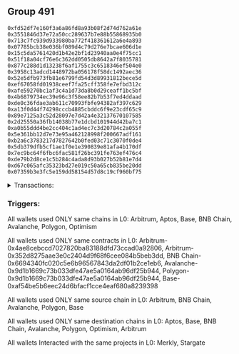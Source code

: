 ## Group 491

```0x043da7f3583fd9769ad7b72efb39eab1db261769
0xfd52df7e160f3a6a86fd8a93b08f2d74d762a61e
0x3551846d37e72a50cc289637b7e88b55868935b0
0x713c7fc939d933980ba772f418361612a6e4a893
0x07785bcb38e036bf089d4c79d276e7bcae606d1e
0x15c5da5761420d1b42e2bf1d23940aa0e4f75cc1
0x51f18a04cf76e6c362dd0505db8642a7f8035781
0x877c288d1d13238f6af1755c3c6518346ef504e0
0x3958c13adcd1448972ba056178f58dc1492aec36
0x52e5dfb973fb81e6799fd54d3d89931812bece5d
0xef67058fd01938ceef7fa25cff358fe7efbd312c
0xafe59270bc1af3c4a1d73da8b0d29ceaff1bc5bf
0x4b6879734ec39e96c3f58ee82b7b53f7ed4ddaad
0xde0c36fdae3ab611c70993fbfe94382af397c629
0xa13f0d44f74298cccb4885cbddc6f9e23cdf65c9
0x89e7125a3c52d28097e7d42a4e32137670107585
0x2d25550a36fb14038b77e1dcbd101944d42ba7c1
0xa0b55ddd4be2cc404c1ad4ec7c3d20784c2a055f
0x5e361bb12d7e73e95a462128998f200667adf161
0xb2a6c3783217d7827642b0fed03c71c3070f0de4
0x5db379dfb5cf1ae1f0e1e390839e81afa4b170df
0x7ec9bc64f6fbc6fac581f26bc391fe763ef476c4
0xde79b2d8ce1c5b284c4ada8d93b027b52b81e7d4
0xd67c065afc35323bd27e019c50a65cb835be20dd
0x07359b3e3fc5e159dd58154d57d8c19cf960bf75
```
<details>
<summary>Transactions:</summary>

Hashes: 

Wallet: 0x043da7f3583fd9769ad7b72efb39eab1db261769

       Hash: 0xa1781fd031e0c792d556b94a0c4ca475432cdccdd0989079ce6bfdcb398d2e3d
         - source chain: Arbitrum
         - destination chain: Aptos
         - project: Merkly
         - contract: 0x4ae8cebccd7027820ba83188dfd73ccad0a92806
       Hash: 0xa05759e925d0ee00c2d2260f28b11051f6c572274ef9d89ae5c224e9941f4423
         - source chain: Arbitrum
         - destination chain: Base
         - project: Stargate
         - contract: 0x352d8275aae3e0c2404d9f68f6cee084b5beb3dd
         - value USD: 15.090559944
       Hash: 0x18a9c4b07361325f175e3bd84a3210197833c821f6b78fe1680457a4154b37f5
         - source chain: Arbitrum
         - destination chain: BNB Chain
         - project: Stargate
         - contract: 0x352d8275aae3e0c2404d9f68f6cee084b5beb3dd
         - value USD: 45.997910832
       Hash: 0x26812c053625b1858c14bfd6a5cd60b020fb7d0b4f2e61a41f98bb15c9803300
         - source chain: BNB Chain
         - destination chain: Avalanche
         - project: Stargate
         - contract: 0x6694340fc020c5e6b96567843da2df01b2ce1eb6
         - value USD: 38.884658311
       Hash: 0x66194e8883102adf1238f1f180551e37ff327bfe59a8c0ee65f3dbbcc3c1f803
         - source chain: Avalanche
         - destination chain: Polygon
         - project: Stargate
         - contract: 0x9d1b1669c73b033dfe47ae5a0164ab96df25b944
         - value USD: 30.400241491
       Hash: 0x18f220ccfde076522edf66766d93fc473f12e6a58a9322ddd9601eded38059a6
         - source chain: Polygon
         - destination chain: Base
         - project: Stargate
         - contract: 0x9d1b1669c73b033dfe47ae5a0164ab96df25b944
         - value USD: 29.357862549
       Hash: 0x3dc8bae5edc880cf3cebf4ed0b2fe124c97640d86d761f3ecb3a3a7565b150fd
         - source chain: Arbitrum
         - destination chain: Optimism
         - project: Stargate
         - contract: 0x352d8275aae3e0c2404d9f68f6cee084b5beb3dd
         - value USD: 8.981194889
       Hash: 0xece85535c5cd5ef78a041f9f354a9c7f98ee99b45638c8dfeb307edf85dd1f76
         - source chain: Base
         - destination chain: Arbitrum
         - project: Stargate
         - contract: 0xaf54be5b6eec24d6bfacf1cce4eaf680a8239398
         - value USD: 19.351310832
       Hash: 0xc1d82851978fcd40461fcb69d039fba4a9b2c0390f674c81c317dc5e0821ee37
         - source chain: Arbitrum
         - destination chain: Optimism
         - project: Stargate
         - contract: 0x352d8275aae3e0c2404d9f68f6cee084b5beb3dd
         - value USD: 19.446322052
Wallet: 0xfd52df7e160f3a6a86fd8a93b08f2d74d762a61e

       Hash:0x3cba695011de5f765184025057250138491dcc2401dd173b02071872a42f8043
         - source chain: Arbitrum
         - destination chain: Aptos
         - project: Merkly
         - contract: 0x4ae8cebccd7027820ba83188dfd73ccad0a92806
       Hash:0x44bda9515e8e4dbe10808a80695cf702004f34da08acb02b3eb4d8a2f9ea1b7e
         - source chain: Arbitrum
         - destination chain: Base
         - project: Stargate
         - contract: 0x352d8275aae3e0c2404d9f68f6cee084b5beb3dd
         - value USD: 14.446252966
       Hash:0x167b4999d1a551deb4e34224b2611670bfcf1bafae08470207e53e3351e99e85
         - source chain: Arbitrum
         - destination chain: BNB Chain
         - project: Stargate
         - contract: 0x352d8275aae3e0c2404d9f68f6cee084b5beb3dd
         - value USD: 43.980658143
       Hash:0xb9e239931b08acaa8e03b762034068d6c8ca2b33b0b2a05e5e5c43d24d68a4ec
         - source chain: BNB Chain
         - destination chain: Avalanche
         - project: Stargate
         - contract: 0x6694340fc020c5e6b96567843da2df01b2ce1eb6
         - value USD: 36.962485468
       Hash:0x80c66535a754881869bf76cbf1c0c59a946e6ae563b835a36615737e57d9682b
         - source chain: Avalanche
         - destination chain: Polygon
         - project: Stargate
         - contract: 0x9d1b1669c73b033dfe47ae5a0164ab96df25b944
         - value USD: 31.480978674
       Hash:0xebcccd288306a02b955162161263350922e773618647d10939d125b854755d01
         - source chain: Polygon
         - destination chain: Base
         - project: Stargate
         - contract: 0x9d1b1669c73b033dfe47ae5a0164ab96df25b944
         - value USD: 30.620085786
       Hash:0x198bb003982a39f6f64868c2ea311657f798bced7653b38e6ab04e9074741b9a
         - source chain: Arbitrum
         - destination chain: Optimism
         - project: Stargate
         - contract: 0x352d8275aae3e0c2404d9f68f6cee084b5beb3dd
         - value USD: 5.726026535
       Hash:0xd7cc79216ce3247f0d2b52d162d90a2982451dd1dc3201adae81f8f47fb9cb4e
         - source chain: Base
         - destination chain: Arbitrum
         - project: Stargate
         - contract: 0xaf54be5b6eec24d6bfacf1cce4eaf680a8239398
         - value USD: 19.108390283
       Hash:0xb84769d235a535f6e4b7e79fc4ed2a5f128c4ecd3a3eac28175c6a55b73c9261
         - source chain: Arbitrum
         - destination chain: Optimism
         - project: Stargate
         - contract: 0x352d8275aae3e0c2404d9f68f6cee084b5beb3dd
         - value USD: 19.118602012
Wallet: 0x3551846d37e72a50cc289637b7e88b55868935b0

       Hash:0xe0defc184e2dfba699df72d878ddff7ce80adc110ed51e841129b7a5bd23a73e
         - source chain: Arbitrum
         - destination chain: Aptos
         - project: Merkly
         - contract: 0x4ae8cebccd7027820ba83188dfd73ccad0a92806
       Hash:0xbb9e419fabbdd0b8eba991a707ac8e88ee7a1bf4717988dd309c6322de5dd8a6
         - source chain: Arbitrum
         - destination chain: Base
         - project: Stargate
         - contract: 0x352d8275aae3e0c2404d9f68f6cee084b5beb3dd
         - value USD: 14.652757657
       Hash:0xbc789e5b4ac021aa255f3fa90c04277a20e5a1b5f5476b879a92e43ec2f3c02b
         - source chain: Arbitrum
         - destination chain: BNB Chain
         - project: Stargate
         - contract: 0x352d8275aae3e0c2404d9f68f6cee084b5beb3dd
         - value USD: 43.444510983
       Hash:0x35b914e84a3bdf9a150844a9002e56756d9384acb32722250dfb93ab1136dbbe
         - source chain: BNB Chain
         - destination chain: Avalanche
         - project: Stargate
         - contract: 0x6694340fc020c5e6b96567843da2df01b2ce1eb6
         - value USD: 36.304859399
       Hash:0x15c6c6cda5ad408e97cc59b998ab8c2e127d3a6cfe11e9954ed47d5b070b7f15
         - source chain: Avalanche
         - destination chain: Polygon
         - project: Stargate
         - contract: 0x9d1b1669c73b033dfe47ae5a0164ab96df25b944
         - value USD: 27.811646838
       Hash:0x4ee82e37f0b6513ebc640dc2306ec815e0c30016384cc0ddff6a6fa42aa4f946
         - source chain: Polygon
         - destination chain: Base
         - project: Stargate
         - contract: 0x9d1b1669c73b033dfe47ae5a0164ab96df25b944
         - value USD: 26.7732502
       Hash:0xe872af67970541acdf97018ff1ccff919057849cf585b5048460565d34154996
         - source chain: Base
         - destination chain: Arbitrum
         - project: Stargate
         - contract: 0xaf54be5b6eec24d6bfacf1cce4eaf680a8239398
         - value USD: 6.578637837
       Hash:0xb8868cf9e8c160b0192524396e27d29e954a40f2fc001b407ea9a1d059af514c
         - source chain: Arbitrum
         - destination chain: Optimism
         - project: Stargate
         - contract: 0x352d8275aae3e0c2404d9f68f6cee084b5beb3dd
         - value USD: 10.740913602
       Hash:0xfeeb8ed28b248f4a55b922dec7f00e1dfe19b22295d065a38e958bc41293f79f
         - source chain: Base
         - destination chain: Arbitrum
         - project: Stargate
         - contract: 0xaf54be5b6eec24d6bfacf1cce4eaf680a8239398
         - value USD: 10.932101427
       Hash:0x219b91eecc1640c88e89f446514edac582c07c71def722fa0902fc37f871793d
         - source chain: Arbitrum
         - destination chain: Optimism
         - project: Stargate
         - contract: 0x352d8275aae3e0c2404d9f68f6cee084b5beb3dd
         - value USD: 11.034790375
Wallet: 0x713c7fc939d933980ba772f418361612a6e4a893

       Hash:0xceaaaf9172975756900cdb694fee9a436dbc27fa587c991b0c11f95409f84d39
         - source chain: Arbitrum
         - destination chain: Aptos
         - project: Merkly
         - contract: 0x4ae8cebccd7027820ba83188dfd73ccad0a92806
       Hash:0xf95653b22f6db67c670663c877cbf6e01feaadb8446af97b77a5e80fcec7a654
         - source chain: Arbitrum
         - destination chain: Base
         - project: Stargate
         - contract: 0x352d8275aae3e0c2404d9f68f6cee084b5beb3dd
         - value USD: 14.538190126
       Hash:0x5d19a6e9a5a0c52486e3c3d849b3c06e52fff14c21f3e1eeece4d2b2431924ce
         - source chain: Arbitrum
         - destination chain: BNB Chain
         - project: Stargate
         - contract: 0x352d8275aae3e0c2404d9f68f6cee084b5beb3dd
         - value USD: 46.286783224
       Hash:0x989aac83e4882bdd0363c7febaafb92ea24b25c3206ce8437707df071280f959
         - source chain: BNB Chain
         - destination chain: Avalanche
         - project: Stargate
         - contract: 0x6694340fc020c5e6b96567843da2df01b2ce1eb6
         - value USD: 39.176530094
       Hash:0xea059049339b7bd2ea22f21c70e5faeefd6ea62cfb25d2245f21a21372cb1a8c
         - source chain: Avalanche
         - destination chain: Polygon
         - project: Stargate
         - contract: 0x9d1b1669c73b033dfe47ae5a0164ab96df25b944
         - value USD: 30.693081093
       Hash:0xb1e4805e41b0926f409a140ebec3c48770ba9132d73b3badc7786e57fb7b99e8
         - source chain: Polygon
         - destination chain: Base
         - project: Stargate
         - contract: 0x9d1b1669c73b033dfe47ae5a0164ab96df25b944
         - value USD: 29.650255555
       Hash:0xe3f13714fb08af05f924eae0a2463ff0657b581f219de4f6368c66ffbf18f69a
         - source chain: Base
         - destination chain: Arbitrum
         - project: Stargate
         - contract: 0xaf54be5b6eec24d6bfacf1cce4eaf680a8239398
         - value USD: 7.001181275
       Hash:0x0a4bfd79f562c584b0bc692b63eda2005dcb80aae1f7eee803a127c8987e6a68
         - source chain: Arbitrum
         - destination chain: Optimism
         - project: Stargate
         - contract: 0x352d8275aae3e0c2404d9f68f6cee084b5beb3dd
         - value USD: 13.054644711
       Hash:0x0273fc314aea6c6fb516b0d48e4d4a6cddc7f78d15624d62cac5bfc5b6e66ba2
         - source chain: Base
         - destination chain: Arbitrum
         - project: Stargate
         - contract: 0xaf54be5b6eec24d6bfacf1cce4eaf680a8239398
         - value USD: 12.802716814
       Hash:0xfe9695f5beff6f04e2db9f3d102de8606929dd159b57f653fdfbcea4d670305a
         - source chain: Arbitrum
         - destination chain: Optimism
         - project: Stargate
         - contract: 0x352d8275aae3e0c2404d9f68f6cee084b5beb3dd
         - value USD: 12.733380288
Wallet: 0x07785bcb38e036bf089d4c79d276e7bcae606d1e

       Hash:0xa108cd70bfff7e5a71aa2fa1c4f43b1da843b68efdb5e3da86d89c59dc9386bd
         - source chain: Arbitrum
         - destination chain: Aptos
         - project: Merkly
         - contract: 0x4ae8cebccd7027820ba83188dfd73ccad0a92806
       Hash:0xcb80d3e940be719786375def4def4be453d3f6b6f8fb02c773f78413db3dfaeb
         - source chain: Arbitrum
         - destination chain: Base
         - project: Stargate
         - contract: 0x352d8275aae3e0c2404d9f68f6cee084b5beb3dd
         - value USD: 11.520118054
       Hash:0x7feafa84c853355f99a50eeaa9f9e88a70125878a641d02b94b5ba252fecc594
         - source chain: Arbitrum
         - destination chain: BNB Chain
         - project: Stargate
         - contract: 0x352d8275aae3e0c2404d9f68f6cee084b5beb3dd
         - value USD: 45.509251793
       Hash:0x6a106597f9c3298a158018bc41ca78f0e6b79d0856d8825aa6f0e9ceca644495
         - source chain: BNB Chain
         - destination chain: Avalanche
         - project: Stargate
         - contract: 0x6694340fc020c5e6b96567843da2df01b2ce1eb6
         - value USD: 38.567348864
       Hash:0x82bdb3f1892e04a7af127583a47c96f2b69006393d2915be326b9a0cca37c013
         - source chain: Avalanche
         - destination chain: Polygon
         - project: Stargate
         - contract: 0x9d1b1669c73b033dfe47ae5a0164ab96df25b944
         - value USD: 33.027126971
       Hash:0x011ce5d02d31a922daf8170977355de231710db81f6e5a5df7ad4040301aa619
         - source chain: Polygon
         - destination chain: Base
         - project: Stargate
         - contract: 0x9d1b1669c73b033dfe47ae5a0164ab96df25b944
         - value USD: 32.356231968
       Hash:0xf200912f1e0b95532f0c62211795d1ef6ff8f1f41bbb2c1cdc91d5359144be7a
         - source chain: Base
         - destination chain: Arbitrum
         - project: Stargate
         - contract: 0xaf54be5b6eec24d6bfacf1cce4eaf680a8239398
         - value USD: 7.410287397
       Hash:0xff1f3735ad99e3e7a21c55a1adf432ca299119dbade0bdb6292181d5057bae9e
         - source chain: Arbitrum
         - destination chain: Optimism
         - project: Stargate
         - contract: 0x352d8275aae3e0c2404d9f68f6cee084b5beb3dd
         - value USD: 13.291079346
       Hash:0x92b73569e6dba9b4775d6b016fc123fdd6a48016fe904aa661e0b4af77adc559
         - source chain: Base
         - destination chain: Arbitrum
         - project: Stargate
         - contract: 0xaf54be5b6eec24d6bfacf1cce4eaf680a8239398
         - value USD: 11.371300032
       Hash:0x64c32bb14520c2c80996e0c6fa5456a0b06a7bbbf4d0b38428e06d9a01f45263
         - source chain: Arbitrum
         - destination chain: Optimism
         - project: Stargate
         - contract: 0x352d8275aae3e0c2404d9f68f6cee084b5beb3dd
         - value USD: 11.329577016
Wallet: 0x15c5da5761420d1b42e2bf1d23940aa0e4f75cc1

       Hash:0xd38844742c73319c342ff445686ff43ae8f1f5d7c0193603c3e0ac43ddc0df60
         - source chain: Arbitrum
         - destination chain: Aptos
         - project: Merkly
         - contract: 0x4ae8cebccd7027820ba83188dfd73ccad0a92806
       Hash:0xe62c680693a4b6664266bc6ce19dd4ab401c7f66d997a2325d5c23796e6121ec
         - source chain: Arbitrum
         - destination chain: Base
         - project: Stargate
         - contract: 0x352d8275aae3e0c2404d9f68f6cee084b5beb3dd
         - value USD: 10.945247687
       Hash:0xa127dbe199abfb82db0322e92f134a8799a16ec2b5201c15f36c7ceb00a7a947
         - source chain: Arbitrum
         - destination chain: BNB Chain
         - project: Stargate
         - contract: 0x352d8275aae3e0c2404d9f68f6cee084b5beb3dd
         - value USD: 43.851985626
       Hash:0xa932aeff0cce30239909d470844ae963705156e59fc92b74f393329d67c32512
         - source chain: BNB Chain
         - destination chain: Avalanche
         - project: Stargate
         - contract: 0x6694340fc020c5e6b96567843da2df01b2ce1eb6
         - value USD: 36.913363771
       Hash:0x017863acce7b0f47a8e600c7b138d4fc63701197be5de0e16999d559f70ff6f0
         - source chain: Avalanche
         - destination chain: Polygon
         - project: Stargate
         - contract: 0x9d1b1669c73b033dfe47ae5a0164ab96df25b944
         - value USD: 31.377075261
       Hash:0xc6c67693d2494953e1d6b32d1f02cd2dbd838f7117bc91508fbcf4345bf43c4e
         - source chain: Polygon
         - destination chain: Base
         - project: Stargate
         - contract: 0x9d1b1669c73b033dfe47ae5a0164ab96df25b944
         - value USD: 30.689720347
       Hash:0xf604ce2b1354c6c0e2a88bb1bc9c13a04ad4b46689116e15445a9231d5fa9a16
         - source chain: Base
         - destination chain: Arbitrum
         - project: Stargate
         - contract: 0xaf54be5b6eec24d6bfacf1cce4eaf680a8239398
         - value USD: 7.498308511
       Hash:0x006fca82a14779c55abdcb5beb16130ece32e6e48e61d4d9a42084bcd1d8c4be
         - source chain: Arbitrum
         - destination chain: Optimism
         - project: Stargate
         - contract: 0x352d8275aae3e0c2404d9f68f6cee084b5beb3dd
         - value USD: 12.234532512
       Hash:0x91f9284783236c7aa7b400dded299f05870f1cb4cd7cb6e0067f70a5a8f45bd1
         - source chain: Base
         - destination chain: Arbitrum
         - project: Stargate
         - contract: 0xaf54be5b6eec24d6bfacf1cce4eaf680a8239398
         - value USD: 9.475401274
       Hash:0x892c6d8bf1ac011e6d28e2cf46d9b9836c5b3bb529bd0b6eb6634e24d0597866
         - source chain: Arbitrum
         - destination chain: Optimism
         - project: Stargate
         - contract: 0x352d8275aae3e0c2404d9f68f6cee084b5beb3dd
         - value USD: 9.227561925
Wallet: 0x51f18a04cf76e6c362dd0505db8642a7f8035781

       Hash:0xa489c38c2cfbdd0cd0bd68300ebab255f1f5523b3c087971ab377c6a1053ec74
         - source chain: Arbitrum
         - destination chain: Aptos
         - project: Merkly
         - contract: 0x4ae8cebccd7027820ba83188dfd73ccad0a92806
       Hash:0x532bf3104a8975721a5c9a9bbb929c144186151cdb9c2e37dbfc5a3a2aed2de9
         - source chain: Arbitrum
         - destination chain: Base
         - project: Stargate
         - contract: 0x352d8275aae3e0c2404d9f68f6cee084b5beb3dd
         - value USD: 11.497264842
       Hash:0x0d68be2de1c491daa2858544112df070718b25fdabecd6b22a5cdaf1c31979cb
         - source chain: Arbitrum
         - destination chain: BNB Chain
         - project: Stargate
         - contract: 0x352d8275aae3e0c2404d9f68f6cee084b5beb3dd
         - value USD: 47.378520782
       Hash:0x77036216e549a6232380a7ac164efb81feeb29efaf2864160060e6035092caf8
         - source chain: BNB Chain
         - destination chain: Avalanche
         - project: Stargate
         - contract: 0x6694340fc020c5e6b96567843da2df01b2ce1eb6
         - value USD: 40.493374898
       Hash:0x974dc2457e87db6b88c168bc869c42ce4d26526b5400deefd9ff249db5d3da2c
         - source chain: Avalanche
         - destination chain: Polygon
         - project: Stargate
         - contract: 0x9d1b1669c73b033dfe47ae5a0164ab96df25b944
         - value USD: 34.948640688
       Hash:0x6ab03962fccf10b9f326970404affdc962b7d438557c4973af2432e60654d20c
         - source chain: Polygon
         - destination chain: Base
         - project: Stargate
         - contract: 0x9d1b1669c73b033dfe47ae5a0164ab96df25b944
         - value USD: 34.296904754
       Hash:0xa4efbaaef733c4b5869876905f4faa8870783cdea0012304133759bf8d647f69
         - source chain: Base
         - destination chain: Arbitrum
         - project: Stargate
         - contract: 0xaf54be5b6eec24d6bfacf1cce4eaf680a8239398
         - value USD: 7.635189396
       Hash:0x4de34cc65649a77de6b25ce32a16b46c0e3a9a399db81ee9de32f7e682cc7d6e
         - source chain: Arbitrum
         - destination chain: Optimism
         - project: Stargate
         - contract: 0x352d8275aae3e0c2404d9f68f6cee084b5beb3dd
         - value USD: 17.380629694
       Hash:0xffd6a4927bc0a74373479ea4d96a8143a7b5cb34a4b5c43a53620658f7196ac6
         - source chain: Base
         - destination chain: Arbitrum
         - project: Stargate
         - contract: 0xaf54be5b6eec24d6bfacf1cce4eaf680a8239398
         - value USD: 11.188846158
       Hash:0xf96ab94e2bc7f1b86b89b85054355a499d262a8c6df3c746fad2255db4386800
         - source chain: Arbitrum
         - destination chain: Optimism
         - project: Stargate
         - contract: 0x352d8275aae3e0c2404d9f68f6cee084b5beb3dd
         - value USD: 10.964458663
Wallet: 0x877c288d1d13238f6af1755c3c6518346ef504e0

       Hash:0x748dfeaf30ff6fd3088761692aff51ee12a8d6e5f7bf5480bd6390753c65118c
         - source chain: Arbitrum
         - destination chain: Aptos
         - project: Merkly
         - contract: 0x4ae8cebccd7027820ba83188dfd73ccad0a92806
       Hash:0xf2e4a66a1cae7b263fbb83e0c0acc5ec9ed7c01435cfa6ff772239db205f78d8
         - source chain: Arbitrum
         - destination chain: Base
         - project: Stargate
         - contract: 0x352d8275aae3e0c2404d9f68f6cee084b5beb3dd
         - value USD: 11.725941266
       Hash:0x83bfa158b267306968cbfbab1b7c2344ac8da509cd97c44bce4d2b6e0c9178c0
         - source chain: Arbitrum
         - destination chain: BNB Chain
         - project: Stargate
         - contract: 0x352d8275aae3e0c2404d9f68f6cee084b5beb3dd
         - value USD: 44.302247397
       Hash:0x8bd0af41d4e326c66f7efaa35b8d4ab067ae544dc56a03b9a669edf9f7c95c0b
         - source chain: BNB Chain
         - destination chain: Avalanche
         - project: Stargate
         - contract: 0x6694340fc020c5e6b96567843da2df01b2ce1eb6
         - value USD: 37.358575392
       Hash:0xa767ef19e7b8ab056e9e1d1d599bef6f901d9cc09c3948be17c1c6167834f7f9
         - source chain: Avalanche
         - destination chain: Polygon
         - project: Stargate
         - contract: 0x9d1b1669c73b033dfe47ae5a0164ab96df25b944
         - value USD: 31.821231678
       Hash:0x1e54c8f5e11b3d76566855b6982546620a4c5c6138ebbbe2a80deb58daf4cfcc
         - source chain: Polygon
         - destination chain: Base
         - project: Stargate
         - contract: 0x9d1b1669c73b033dfe47ae5a0164ab96df25b944
         - value USD: 31.138326177
       Hash:0x981d7179e6ac4bf9f15be31a87cc2575d214c1d16930b79f8d481cd44104dbf8
         - source chain: Base
         - destination chain: Arbitrum
         - project: Stargate
         - contract: 0xaf54be5b6eec24d6bfacf1cce4eaf680a8239398
         - value USD: 8.061756327
       Hash:0xa4b03bd7779fde95b36de0796346a9dde276e01fcd0830e7b08e5521b60b25e5
         - source chain: Arbitrum
         - destination chain: Optimism
         - project: Stargate
         - contract: 0x352d8275aae3e0c2404d9f68f6cee084b5beb3dd
         - value USD: 12.933311764
       Hash:0x897de964927212f6573ae5192f386f3762fa72a512d82162801556935d52e423
         - source chain: Base
         - destination chain: Arbitrum
         - project: Stargate
         - contract: 0xaf54be5b6eec24d6bfacf1cce4eaf680a8239398
         - value USD: 11.144902803
       Hash:0x3d238a04669b31c7bc7e91abc6d48b91ed19191739eb0925060ebfcfc5d6a743
         - source chain: Arbitrum
         - destination chain: Optimism
         - project: Stargate
         - contract: 0x352d8275aae3e0c2404d9f68f6cee084b5beb3dd
         - value USD: 10.973435328
Wallet: 0x3958c13adcd1448972ba056178f58dc1492aec36

       Hash:0xa278a36a44ea2da304bcbbbec087b92da3adb23d47eb349adae48da95745a61a
         - source chain: Arbitrum
         - destination chain: Aptos
         - project: Merkly
         - contract: 0x4ae8cebccd7027820ba83188dfd73ccad0a92806
       Hash:0x81fe2b5e578a5be1b9281c90585229fa2d1b440ca596ef043671c2b0a376d42b
         - source chain: Arbitrum
         - destination chain: Base
         - project: Stargate
         - contract: 0x352d8275aae3e0c2404d9f68f6cee084b5beb3dd
         - value USD: 11.829676356
       Hash:0x05fbdc43567392845ac4c7c512a4c4a09197abca24321997c9769db651249712
         - source chain: Arbitrum
         - destination chain: BNB Chain
         - project: Stargate
         - contract: 0x352d8275aae3e0c2404d9f68f6cee084b5beb3dd
         - value USD: 42.857385224
       Hash:0x20bed1289fda6d525decac1306b4c3b500ac0a785b11b593d454eb55aad73ef9
         - source chain: BNB Chain
         - destination chain: Avalanche
         - project: Stargate
         - contract: 0x6694340fc020c5e6b96567843da2df01b2ce1eb6
         - value USD: 35.892210948
       Hash:0xfce37f69eeaf4adbc5c5a044404628b3b0014eb83e709a2623413de36a0ea1b6
         - source chain: Avalanche
         - destination chain: Polygon
         - project: Stargate
         - contract: 0x9d1b1669c73b033dfe47ae5a0164ab96df25b944
         - value USD: 30.358370577
       Hash:0x5a068a7dc38e1b0735f6da00bb9c03a05163f68e053e5a1e748ac89da53d809b
         - source chain: Polygon
         - destination chain: Base
         - project: Stargate
         - contract: 0x9d1b1669c73b033dfe47ae5a0164ab96df25b944
         - value USD: 29.633081009
       Hash:0x0d3501d37b78f52ccfd20945dec64ad58b2fb0c9127ed6ee6ffc33d52f25cd1f
         - source chain: Base
         - destination chain: Arbitrum
         - project: Stargate
         - contract: 0xaf54be5b6eec24d6bfacf1cce4eaf680a8239398
         - value USD: 12.764713305
       Hash:0x536e6cefbdc83200138f4287d41056b9c76f74638f66ffba82a866a4e975e786
         - source chain: Arbitrum
         - destination chain: Optimism
         - project: Stargate
         - contract: 0x352d8275aae3e0c2404d9f68f6cee084b5beb3dd
         - value USD: 13.276951495
       Hash:0x411168f1ba5caeb4b7811eb0a1f5304973f6d7d0a9288e8bc1508c7b5de8863a
         - source chain: Base
         - destination chain: Arbitrum
         - project: Stargate
         - contract: 0xaf54be5b6eec24d6bfacf1cce4eaf680a8239398
         - value USD: 11.970692454
       Hash:0x805361a54ab6729ba06a07f82682e2d873d45e8b14ef5fd130c8975543a40135
         - source chain: Arbitrum
         - destination chain: Optimism
         - project: Stargate
         - contract: 0x352d8275aae3e0c2404d9f68f6cee084b5beb3dd
         - value USD: 11.81254506
Wallet: 0x52e5dfb973fb81e6799fd54d3d89931812bece5d

       Hash:0x991f23aadb1992f29c26745b7b735b2a0f556aab180b5949a2b0964efa04105f
         - source chain: Arbitrum
         - destination chain: Aptos
         - project: Merkly
         - contract: 0x4ae8cebccd7027820ba83188dfd73ccad0a92806
       Hash:0xcc64b94260139ac4ecdab63aff8b62acab37af58a3c9ec08917baa81e3768982
         - source chain: Arbitrum
         - destination chain: Base
         - project: Stargate
         - contract: 0x352d8275aae3e0c2404d9f68f6cee084b5beb3dd
         - value USD: 14.066073271
       Hash:0xb926f6493f158092dcb14554d8b13e02ccabd262ad413c5680416f48a96b61d4
         - source chain: Arbitrum
         - destination chain: BNB Chain
         - project: Stargate
         - contract: 0x352d8275aae3e0c2404d9f68f6cee084b5beb3dd
         - value USD: 46.188062397
       Hash:0x12c4cb4be021d7282329e09096cf7defd4812648cdeea25043f85d77ad1d7636
         - source chain: BNB Chain
         - destination chain: Avalanche
         - project: Stargate
         - contract: 0x6694340fc020c5e6b96567843da2df01b2ce1eb6
         - value USD: 39.198517482
       Hash:0x6d71e862a36f9c334ffb9cf582624137bc6502dc022fdbdf629efe0113b2b214
         - source chain: Avalanche
         - destination chain: Polygon
         - project: Stargate
         - contract: 0x9d1b1669c73b033dfe47ae5a0164ab96df25b944
         - value USD: 33.715559526
       Hash:0xb98964ef46c4cc4de4183c9fe86a43632f702a154d54c231b22353466d1ac506
         - source chain: Polygon
         - destination chain: Base
         - project: Stargate
         - contract: 0x9d1b1669c73b033dfe47ae5a0164ab96df25b944
         - value USD: 32.886310464
       Hash:0x968d80167714e75ff8f91be6edeb508c700bfdf1ee153a258c8e3a35bb1b6713
         - source chain: Base
         - destination chain: Arbitrum
         - project: Stargate
         - contract: 0xaf54be5b6eec24d6bfacf1cce4eaf680a8239398
         - value USD: 8.84507805
       Hash:0x2be6efef02e28e8920cab96d31ded6a841a429e5f6eda9c7646fdf7da84591af
         - source chain: Arbitrum
         - destination chain: Optimism
         - project: Stargate
         - contract: 0x352d8275aae3e0c2404d9f68f6cee084b5beb3dd
         - value USD: 16.896044542
       Hash:0x71327a2e5dc683806c2824e2f549b89ab7850e971d6bfe5049a6b96a825ada83
         - source chain: Base
         - destination chain: Arbitrum
         - project: Stargate
         - contract: 0xaf54be5b6eec24d6bfacf1cce4eaf680a8239398
         - value USD: 9.478431386
       Hash:0x4d88024d22f05a39105700fd3ab7ca28d535470dc1280184c48b55f07ccde971
         - source chain: Arbitrum
         - destination chain: Optimism
         - project: Stargate
         - contract: 0x352d8275aae3e0c2404d9f68f6cee084b5beb3dd
         - value USD: 9.304589011
Wallet: 0xef67058fd01938ceef7fa25cff358fe7efbd312c

       Hash:0xc900ce62d93fe0e73300279f2492e6777db1ee6561706857b17f364bf4b2b8be
         - source chain: Arbitrum
         - destination chain: Aptos
         - project: Merkly
         - contract: 0x4ae8cebccd7027820ba83188dfd73ccad0a92806
       Hash:0x063ca52ff7b921b49093dd7543a1719c09e932549be3f5173c6034d77a8ca414
         - source chain: Arbitrum
         - destination chain: Base
         - project: Stargate
         - contract: 0x352d8275aae3e0c2404d9f68f6cee084b5beb3dd
         - value USD: 11.257400141
       Hash:0x761bde39031a70008ea11efc059864d8aa3ef748a446d62cc5335fb0aa57db26
         - source chain: Arbitrum
         - destination chain: BNB Chain
         - project: Stargate
         - contract: 0x352d8275aae3e0c2404d9f68f6cee084b5beb3dd
         - value USD: 44.105963234
       Hash:0x5ad5790a42d7ba793c45c9096f4c36b03c6842d31be09b853f1a6c3b688f8bce
         - source chain: BNB Chain
         - destination chain: Avalanche
         - project: Stargate
         - contract: 0x6694340fc020c5e6b96567843da2df01b2ce1eb6
         - value USD: 37.157318604
       Hash:0x81844a5102ca993eb2818052c1ef70b80adec4edb8c37d5cc306afc8d736ccd0
         - source chain: Avalanche
         - destination chain: Polygon
         - project: Stargate
         - contract: 0x9d1b1669c73b033dfe47ae5a0164ab96df25b944
         - value USD: 31.62045213
       Hash:0x8d9b5d6aa590f647b06d6fa95ca9afccc05fed18afbf18a97b27ebc6bc0d9ef8
         - source chain: Polygon
         - destination chain: Base
         - project: Stargate
         - contract: 0x9d1b1669c73b033dfe47ae5a0164ab96df25b944
         - value USD: 30.793963828
       Hash:0xe2de822ad48fbe624bb10bb7a8e6995f5c167a939634b3e84990af9161ed971e
         - source chain: Base
         - destination chain: Arbitrum
         - project: Stargate
         - contract: 0xaf54be5b6eec24d6bfacf1cce4eaf680a8239398
         - value USD: 7.628499794
       Hash:0x53018c456c4891a5200f02c31ceabfb407c22175db83559507a1f17e32cee4bc
         - source chain: Arbitrum
         - destination chain: Optimism
         - project: Stargate
         - contract: 0x352d8275aae3e0c2404d9f68f6cee084b5beb3dd
         - value USD: 17.485995519
       Hash:0xff8d17ec09dd8ccae4b82e7db1ed84ebb00be0dd2e3757c4c9f2a9483a85a4e3
         - source chain: Base
         - destination chain: Arbitrum
         - project: Stargate
         - contract: 0xaf54be5b6eec24d6bfacf1cce4eaf680a8239398
         - value USD: 8.803554766
       Hash:0x055dc89cde5a1e9c6708adce13559f20721f7f8a0453a4e81de06714fd05df1d
         - source chain: Arbitrum
         - destination chain: Optimism
         - project: Stargate
         - contract: 0x352d8275aae3e0c2404d9f68f6cee084b5beb3dd
         - value USD: 8.821324359
Wallet: 0xafe59270bc1af3c4a1d73da8b0d29ceaff1bc5bf

       Hash:0x9bbd175d13edcb4e489188284e392a746172ae99e1f3df23e6d588bbcd89a58c
         - source chain: Arbitrum
         - destination chain: Aptos
         - project: Merkly
         - contract: 0x4ae8cebccd7027820ba83188dfd73ccad0a92806
       Hash:0xead7690893cf8d6c28014f358e45dc9b7b4e8e3017f89ea8128f1a5c69d377d0
         - source chain: Arbitrum
         - destination chain: Base
         - project: Stargate
         - contract: 0x352d8275aae3e0c2404d9f68f6cee084b5beb3dd
         - value USD: 7.829009336
       Hash:0x8342e06e641d18d67ffedb2d3bab4cf9545d645013d025f97d70f43dc60d0fc6
         - source chain: Arbitrum
         - destination chain: BNB Chain
         - project: Stargate
         - contract: 0x352d8275aae3e0c2404d9f68f6cee084b5beb3dd
         - value USD: 46.117793625
       Hash:0xbd6545f4efbcb51f005a3d0a13e23465b559e6e43c76126c6c79ba4dd076909a
         - source chain: BNB Chain
         - destination chain: Avalanche
         - project: Stargate
         - contract: 0x6694340fc020c5e6b96567843da2df01b2ce1eb6
         - value USD: 39.184644392
       Hash:0xdec1448a9a540cf976aac1202193584ff854729e9479065756ec89f01b29e91c
         - source chain: Avalanche
         - destination chain: Polygon
         - project: Stargate
         - contract: 0x9d1b1669c73b033dfe47ae5a0164ab96df25b944
         - value USD: 33.643034568
       Hash:0x493695367da6c4f4ed88736b3b7b1d85148afcb6075acf6b1100c7e693edf16c
         - source chain: Polygon
         - destination chain: Base
         - project: Stargate
         - contract: 0x9d1b1669c73b033dfe47ae5a0164ab96df25b944
         - value USD: 32.978306113
       Hash:0x83f92346ff4ae9b48534047b8889a436cc4388ddb9dee6e463633e8a51bb4688
         - source chain: Base
         - destination chain: Arbitrum
         - project: Stargate
         - contract: 0xaf54be5b6eec24d6bfacf1cce4eaf680a8239398
         - value USD: 8.594917997
       Hash:0xe1378c65bc47d496602dd95d7998dcf3c37102ec76f99951b5b7488c8da48610
         - source chain: Arbitrum
         - destination chain: Optimism
         - project: Stargate
         - contract: 0x352d8275aae3e0c2404d9f68f6cee084b5beb3dd
         - value USD: 18.166750752
       Hash:0x13b9079186c6d7595a47a3ce10b89e265fb5021d558f93b828195ca74470a3a7
         - source chain: Base
         - destination chain: Arbitrum
         - project: Stargate
         - contract: 0xaf54be5b6eec24d6bfacf1cce4eaf680a8239398
         - value USD: 10.520637781
       Hash:0xf7c2ae1fd1910ae4c82952bba568612fd08698855647907778837f44e8718b53
         - source chain: Arbitrum
         - destination chain: Optimism
         - project: Stargate
         - contract: 0x352d8275aae3e0c2404d9f68f6cee084b5beb3dd
         - value USD: 10.311231107
Wallet: 0x4b6879734ec39e96c3f58ee82b7b53f7ed4ddaad

       Hash:0x053000c1a4034e1bde407f35c91ea6dfb8c7501d402aee2c46aaf684e94cf798
         - source chain: Arbitrum
         - destination chain: Aptos
         - project: Merkly
         - contract: 0x4ae8cebccd7027820ba83188dfd73ccad0a92806
       Hash:0x3c96802068675cae536bebd8953a5406e3ba48e302b85d37e1d9391d95373f3d
         - source chain: Arbitrum
         - destination chain: Base
         - project: Stargate
         - contract: 0x352d8275aae3e0c2404d9f68f6cee084b5beb3dd
         - value USD: 13.831779021
       Hash:0x574813a8037e6633280e39280b3f8aa4751e3ac57642f12cfcebac532bfbfceb
         - source chain: Arbitrum
         - destination chain: BNB Chain
         - project: Stargate
         - contract: 0x352d8275aae3e0c2404d9f68f6cee084b5beb3dd
         - value USD: 44.748686549
       Hash:0x4b0ddb2330474080c89da5bb2a727b616e132f67497b691d7a6dd3ac924d9655
         - source chain: BNB Chain
         - destination chain: Avalanche
         - project: Stargate
         - contract: 0x6694340fc020c5e6b96567843da2df01b2ce1eb6
         - value USD: 37.665558006
       Hash:0x6f261a92c66aa4eb1598379a9c75e1dcbf9cb167224ce3037e59c1cb479b8a94
         - source chain: Avalanche
         - destination chain: Polygon
         - project: Stargate
         - contract: 0x9d1b1669c73b033dfe47ae5a0164ab96df25b944
         - value USD: 29.181485667
       Hash:0x46d4bc0d922e8a40604086a0b768524d839ee9d86483ad7ec4060e2256106ac4
         - source chain: Polygon
         - destination chain: Base
         - project: Stargate
         - contract: 0x9d1b1669c73b033dfe47ae5a0164ab96df25b944
         - value USD: 28.141025045
       Hash:0x3825fa70d03796fe6e95178da1a00b0e97d49402c864c4f55d25c27bdb1ac000
         - source chain: Base
         - destination chain: Arbitrum
         - project: Stargate
         - contract: 0xaf54be5b6eec24d6bfacf1cce4eaf680a8239398
         - value USD: 7.952706518
       Hash:0xf372da8afefe90a5c13d5f7bc468346ab55f652a03b9c74c9f9b3be255e9bf69
         - source chain: Arbitrum
         - destination chain: Optimism
         - project: Stargate
         - contract: 0x352d8275aae3e0c2404d9f68f6cee084b5beb3dd
         - value USD: 13.917581656
       Hash:0xae56522af1eee3eabef9825e12786f293e3c5a5f7d5a12e925486965ff55f9c3
         - source chain: Base
         - destination chain: Arbitrum
         - project: Stargate
         - contract: 0xaf54be5b6eec24d6bfacf1cce4eaf680a8239398
         - value USD: 11.549613193
       Hash:0x315c0f03d3b01b991dc0bd0b42e112bce39a211680641dc3441972a4a4eb46c7
         - source chain: Arbitrum
         - destination chain: Optimism
         - project: Stargate
         - contract: 0x352d8275aae3e0c2404d9f68f6cee084b5beb3dd
         - value USD: 11.394363727
Wallet: 0xde0c36fdae3ab611c70993fbfe94382af397c629

       Hash:0x3e39c7f170e3f5b57bf3fe3e2c265b5fe9117633163b37e60f4c72b38239e8e0
         - source chain: Arbitrum
         - destination chain: Aptos
         - project: Merkly
         - contract: 0x4ae8cebccd7027820ba83188dfd73ccad0a92806
       Hash:0xd8ddbde6dbcb568b6c25e42272ea216b08f5d7e0bee7e1c49fc05f8fcdebefd8
         - source chain: Arbitrum
         - destination chain: Base
         - project: Stargate
         - contract: 0x352d8275aae3e0c2404d9f68f6cee084b5beb3dd
         - value USD: 13.95632856
       Hash:0xf41b2f6a1d3e628c7341330fde5258891fa2f41c3c0f925b376fd3c34bb8f9bc
         - source chain: Arbitrum
         - destination chain: BNB Chain
         - project: Stargate
         - contract: 0x352d8275aae3e0c2404d9f68f6cee084b5beb3dd
         - value USD: 46.43600945
       Hash:0x4cdb49c3d7e237aa6fe9b10ff80a9d47e3a165d88f94c1af3f984dfb0df29ad2
         - source chain: BNB Chain
         - destination chain: Avalanche
         - project: Stargate
         - contract: 0x6694340fc020c5e6b96567843da2df01b2ce1eb6
         - value USD: 39.423525289
       Hash:0x8e3f8739ec5145d8c82f9167e2d636609d273ad77ffd5aae99b435add01972bb
         - source chain: Avalanche
         - destination chain: Polygon
         - project: Stargate
         - contract: 0x9d1b1669c73b033dfe47ae5a0164ab96df25b944
         - value USD: 33.940465432
       Hash:0x7d1f2cc48c2ef67848393cc4487d22d172fc0f1d5179da77e8133416103dea0a
         - source chain: Polygon
         - destination chain: Base
         - project: Stargate
         - contract: 0x9d1b1669c73b033dfe47ae5a0164ab96df25b944
         - value USD: 33.112326737
       Hash:0xcf6bfa711a7f109f9c6d4bad8b834f765d4285eea091390483a07ff5d00b3060
         - source chain: Base
         - destination chain: Arbitrum
         - project: Stargate
         - contract: 0xaf54be5b6eec24d6bfacf1cce4eaf680a8239398
         - value USD: 7.200223288
       Hash:0x7437ad3c12a2b28736b23b033c9968232cf9e7aaaed95d757c1b6589660bac1a
         - source chain: Arbitrum
         - destination chain: Optimism
         - project: Stargate
         - contract: 0x352d8275aae3e0c2404d9f68f6cee084b5beb3dd
         - value USD: 12.676493587
       Hash:0xa23d671ed69e8d6a9f5516a7fdf232591f3252481a739f63029f6a86b994463c
         - source chain: Base
         - destination chain: Arbitrum
         - project: Stargate
         - contract: 0xaf54be5b6eec24d6bfacf1cce4eaf680a8239398
         - value USD: 12.12630851
       Hash:0x7e72656e0ee2e17bb88b285afad3bf6663af3d044f1d82da6d816796b3b2b903
         - source chain: Arbitrum
         - destination chain: Optimism
         - project: Stargate
         - contract: 0x352d8275aae3e0c2404d9f68f6cee084b5beb3dd
         - value USD: 12.042158312
Wallet: 0xa13f0d44f74298cccb4885cbddc6f9e23cdf65c9

       Hash:0x79942629f6aae7d00029532bfdecfafa9859c385fecab4e16d33cdc56501528e
         - source chain: Arbitrum
         - destination chain: Aptos
         - project: Merkly
         - contract: 0x4ae8cebccd7027820ba83188dfd73ccad0a92806
       Hash:0x834b5fbacd8bee4df6d1f3ec988d3bdb744284593d2a733eeccb1f9583f043f7
         - source chain: Arbitrum
         - destination chain: Base
         - project: Stargate
         - contract: 0x352d8275aae3e0c2404d9f68f6cee084b5beb3dd
         - value USD: 13.408112922
       Hash:0xb0413df30f878317885ef4c00adb07e9eceaf4209f00ccfd2a114419dfe8505a
         - source chain: Arbitrum
         - destination chain: BNB Chain
         - project: Stargate
         - contract: 0x352d8275aae3e0c2404d9f68f6cee084b5beb3dd
         - value USD: 45.84498804
       Hash:0xc8d331a8fb24c1777eccf616a88df03b3c6ff9c42e4959511dcb50f8be4f93be
         - source chain: BNB Chain
         - destination chain: Avalanche
         - project: Stargate
         - contract: 0x6694340fc020c5e6b96567843da2df01b2ce1eb6
         - value USD: 38.774917328
       Hash:0x5a7a2d2d143a4dd022e6a9f1e9d147e9270930c1a9b6de6574707b846bfcff53
         - source chain: Avalanche
         - destination chain: Polygon
         - project: Stargate
         - contract: 0x9d1b1669c73b033dfe47ae5a0164ab96df25b944
         - value USD: 30.294607486
       Hash:0x33dc89431b39432ad3e4e187440e386e2a7958553a6e8c88b77352afd0e76b90
         - source chain: Polygon
         - destination chain: Base
         - project: Stargate
         - contract: 0x9d1b1669c73b033dfe47ae5a0164ab96df25b944
         - value USD: 29.274325259
       Hash:0xdcf146562053a66d721b4e659fe3c04d5a6f636dc0e97e3c89ad2bed6445c090
         - source chain: Base
         - destination chain: Arbitrum
         - project: Stargate
         - contract: 0xaf54be5b6eec24d6bfacf1cce4eaf680a8239398
         - value USD: 16.434538862
       Hash:0x5dc4a159e6705ddca13e7955f1e0209ad7044b3d0ceb2ff0a9de09744f4c462d
         - source chain: Arbitrum
         - destination chain: Optimism
         - project: Stargate
         - contract: 0x352d8275aae3e0c2404d9f68f6cee084b5beb3dd
         - value USD: 17.297622291
       Hash:0x1eec60816032658e59d03603f270ec4ded78e1a54761d04451bb15896e347647
         - source chain: Base
         - destination chain: Arbitrum
         - project: Stargate
         - contract: 0xaf54be5b6eec24d6bfacf1cce4eaf680a8239398
         - value USD: 10.544941548
       Hash:0x1cb3e01572295e98f7ea37d921f68c7a450f83284e20b5e196edb3e693f382f9
         - source chain: Arbitrum
         - destination chain: Optimism
         - project: Stargate
         - contract: 0x352d8275aae3e0c2404d9f68f6cee084b5beb3dd
         - value USD: 10.589282656
Wallet: 0x89e7125a3c52d28097e7d42a4e32137670107585

       Hash:0x00a8a76bba7df35b851e67a7df8a767f654eaf455e31c8a7e7e3300a5cf4d43a
         - source chain: Arbitrum
         - destination chain: Aptos
         - project: Merkly
         - contract: 0x4ae8cebccd7027820ba83188dfd73ccad0a92806
       Hash:0x715c38b6f5e2f4843eb0fd3c1c4edd5b78d5ca0f9c2fe7e9efc51d74952a4b73
         - source chain: Arbitrum
         - destination chain: Base
         - project: Stargate
         - contract: 0x352d8275aae3e0c2404d9f68f6cee084b5beb3dd
         - value USD: 9.741257526
       Hash:0xb5385b9339a936c2513262b65b421fae5cf7a61fe9d82411b08c1bf4845b609d
         - source chain: Arbitrum
         - destination chain: BNB Chain
         - project: Stargate
         - contract: 0x352d8275aae3e0c2404d9f68f6cee084b5beb3dd
         - value USD: 44.669604043
       Hash:0x50f1e6080be7b31c37fe93f9bd1e9b2989316ef27c25157e3cb625193a008fbc
         - source chain: BNB Chain
         - destination chain: Avalanche
         - project: Stargate
         - contract: 0x6694340fc020c5e6b96567843da2df01b2ce1eb6
         - value USD: 37.5864376
       Hash:0x266f3eca045441baf29af5ed8ebd588719b0c40dbadccc838b15dc59c4f0b528
         - source chain: Avalanche
         - destination chain: Polygon
         - project: Stargate
         - contract: 0x9d1b1669c73b033dfe47ae5a0164ab96df25b944
         - value USD: 32.10451506
       Hash:0x09131b30f156ac743307f9595981b36cf0196ef670c720e2966ea80c6e285f55
         - source chain: Polygon
         - destination chain: Base
         - project: Stargate
         - contract: 0x9d1b1669c73b033dfe47ae5a0164ab96df25b944
         - value USD: 31.267288173
       Hash:0x0eac92ad33de4c573d61ca0fd62f11b8734f4831408fdeae273f90e2958fe245
         - source chain: Base
         - destination chain: Arbitrum
         - project: Stargate
         - contract: 0xaf54be5b6eec24d6bfacf1cce4eaf680a8239398
         - value USD: 9.095347446
       Hash:0xacbb202c71cd8c6695871baf71e633a22527b2af4ae1c962d6d7200bd20030ca
         - source chain: Arbitrum
         - destination chain: Optimism
         - project: Stargate
         - contract: 0x352d8275aae3e0c2404d9f68f6cee084b5beb3dd
         - value USD: 17.342935179
       Hash:0xd305fd9d9e228deeebcd4f478ea2add61af0d309e37b532c9fb67a14354439ad
         - source chain: Base
         - destination chain: Arbitrum
         - project: Stargate
         - contract: 0xaf54be5b6eec24d6bfacf1cce4eaf680a8239398
         - value USD: 10.608392368
       Hash:0x891309e5f6a727928e31cf229ec6600bcdfb89fe6938ced4c733f9ab4d0452b8
         - source chain: Arbitrum
         - destination chain: Optimism
         - project: Stargate
         - contract: 0x352d8275aae3e0c2404d9f68f6cee084b5beb3dd
         - value USD: 10.53545411
Wallet: 0x2d25550a36fb14038b77e1dcbd101944d42ba7c1

       Hash:0x25b70d5b567b8d5e5738b2b888e6c963ec0b657d7c8e40d3b138b3734fbd1f0f
         - source chain: Arbitrum
         - destination chain: Aptos
         - project: Merkly
         - contract: 0x4ae8cebccd7027820ba83188dfd73ccad0a92806
       Hash:0x516e732fea02c24f45cfb7fde88d12d26aa5acf4c25c637106dd5cd580b76d88
         - source chain: Arbitrum
         - destination chain: Base
         - project: Stargate
         - contract: 0x352d8275aae3e0c2404d9f68f6cee084b5beb3dd
         - value USD: 12.772751586
       Hash:0xd43d4057044f08b576107017fa88adcd20da142ad526f02d1afb4057ea89880e
         - source chain: Arbitrum
         - destination chain: BNB Chain
         - project: Stargate
         - contract: 0x352d8275aae3e0c2404d9f68f6cee084b5beb3dd
         - value USD: 43.504087225
       Hash:0xc17ee46de0c27ce999ed6907a8258de8f8201e59540c0bd034c8c103562caf39
         - source chain: BNB Chain
         - destination chain: Avalanche
         - project: Stargate
         - contract: 0x6694340fc020c5e6b96567843da2df01b2ce1eb6
         - value USD: 36.407699829
       Hash:0xc83b92b77384b0df49ecb03771b5690607e684a9d69631466f6e646632243c88
         - source chain: Avalanche
         - destination chain: Polygon
         - project: Stargate
         - contract: 0x9d1b1669c73b033dfe47ae5a0164ab96df25b944
         - value USD: 30.926510061
       Hash:0x3ecf2edb09811eaa561e45798379332fb226be09eed22f732027990322103600
         - source chain: Polygon
         - destination chain: Base
         - project: Stargate
         - contract: 0x9d1b1669c73b033dfe47ae5a0164ab96df25b944
         - value USD: 30.068422684
       Hash:0xd2ca4dece7cf317ebca59a22c8a842c41a2e623dc2885569feaedadb2c741346
         - source chain: Base
         - destination chain: Arbitrum
         - project: Stargate
         - contract: 0xaf54be5b6eec24d6bfacf1cce4eaf680a8239398
         - value USD: 14.783412417
       Hash:0x55437d222f6c440222a982aa36151017627f092b8a44f3eedba56049485a1fec
         - source chain: Arbitrum
         - destination chain: Optimism
         - project: Stargate
         - contract: 0x352d8275aae3e0c2404d9f68f6cee084b5beb3dd
         - value USD: 15.233773362
       Hash:0xd792e9e7c2010f82b39ca9255e4b5fbc1418feac3430ec8bb8f993e363ca34ba
         - source chain: Base
         - destination chain: Arbitrum
         - project: Stargate
         - contract: 0xaf54be5b6eec24d6bfacf1cce4eaf680a8239398
         - value USD: 10.250874168
       Hash:0xdb10bb41b9a341e128b9f29783c566c2fbf1a60341a080e5bca0beebdd244409
         - source chain: Arbitrum
         - destination chain: Optimism
         - project: Stargate
         - contract: 0x352d8275aae3e0c2404d9f68f6cee084b5beb3dd
         - value USD: 10.18691928
Wallet: 0xa0b55ddd4be2cc404c1ad4ec7c3d20784c2a055f

       Hash:0x9af8cbd84d1d3828d8c13ac1d28f45c593bb1e45ecadee03771cf029afd4b4ba
         - source chain: Arbitrum
         - destination chain: Aptos
         - project: Merkly
         - contract: 0x4ae8cebccd7027820ba83188dfd73ccad0a92806
       Hash:0x7507c3f1f1dbeff747ec2297a0fe98779f4c863253b2c616c4ebd557ae99d596
         - source chain: Arbitrum
         - destination chain: Base
         - project: Stargate
         - contract: 0x352d8275aae3e0c2404d9f68f6cee084b5beb3dd
         - value USD: 13.942382235
       Hash:0xbab044a0fe112480957af9e2fa96ba33c1360f209979a6a90255999378e52708
         - source chain: Arbitrum
         - destination chain: BNB Chain
         - project: Stargate
         - contract: 0x352d8275aae3e0c2404d9f68f6cee084b5beb3dd
         - value USD: 43.060232169
       Hash:0x376236b367674d34b5fb05b9467887ec7b0a548cb2f3add78273b4755ec07414
         - source chain: BNB Chain
         - destination chain: Avalanche
         - project: Stargate
         - contract: 0x6694340fc020c5e6b96567843da2df01b2ce1eb6
         - value USD: 35.958790984
       Hash:0xbf68eddbfa638fe1dd051376314bd4d77eade9a25ac78bfe5576908d4893ed97
         - source chain: Avalanche
         - destination chain: Polygon
         - project: Stargate
         - contract: 0x9d1b1669c73b033dfe47ae5a0164ab96df25b944
         - value USD: 30.477874291
       Hash:0xc3b1b72e4a5a9f5cbcaac3de30dc22f7a7f13c0032fd14c6e1388c7e8b54aeb6
         - source chain: Polygon
         - destination chain: Base
         - project: Stargate
         - contract: 0x9d1b1669c73b033dfe47ae5a0164ab96df25b944
         - value USD: 29.632582342
       Hash:0xb7bb19ea60a6362e66ee154e3470bd1a524b985e781aa84413ccfc17c305c39c
         - source chain: Base
         - destination chain: Arbitrum
         - project: Stargate
         - contract: 0xaf54be5b6eec24d6bfacf1cce4eaf680a8239398
         - value USD: 15.80136033
       Hash:0x9669e6fca20dc2a9c7780237f3fe97471e86b5a912b85ce3aa820e627de7b67d
         - source chain: Arbitrum
         - destination chain: Optimism
         - project: Stargate
         - contract: 0x352d8275aae3e0c2404d9f68f6cee084b5beb3dd
         - value USD: 16.237784348
       Hash:0x88a0204c1e1398c4e07dcb6cf1d9dace99673edbf1ea6aa298b059415a55cd62
         - source chain: Base
         - destination chain: Arbitrum
         - project: Stargate
         - contract: 0xaf54be5b6eec24d6bfacf1cce4eaf680a8239398
         - value USD: 11.437833246
       Hash:0x559226bd0d4dc77d91e0e0deb177e0415fa88d1c92d8fa5d7b5b0e85bdc8b84f
         - source chain: Arbitrum
         - destination chain: Optimism
         - project: Stargate
         - contract: 0x352d8275aae3e0c2404d9f68f6cee084b5beb3dd
         - value USD: 11.224525925
Wallet: 0x5e361bb12d7e73e95a462128998f200667adf161

       Hash:0xcb8358d7c480485a8968433b7c9039ab86d295fcd0523dc86310f7a14798c829
         - source chain: Arbitrum
         - destination chain: Aptos
         - project: Merkly
         - contract: 0x4ae8cebccd7027820ba83188dfd73ccad0a92806
       Hash:0x88db9374260d9932c46545d554e0c819bfaadf703a61ebbd1ad5ecab0cca1aed
         - source chain: Arbitrum
         - destination chain: Base
         - project: Stargate
         - contract: 0x352d8275aae3e0c2404d9f68f6cee084b5beb3dd
         - value USD: 13.276493555
       Hash:0x3617f108b751dead6298bad05ff8bcb6f3ca791a5da3071094e93836524f0d13
         - source chain: Arbitrum
         - destination chain: BNB Chain
         - project: Stargate
         - contract: 0x352d8275aae3e0c2404d9f68f6cee084b5beb3dd
         - value USD: 43.265652203
       Hash:0x61fbcb87514efda534d6810ff546893f393c65c2b02a3b712042ec8c281dca93
         - source chain: BNB Chain
         - destination chain: Avalanche
         - project: Stargate
         - contract: 0x6694340fc020c5e6b96567843da2df01b2ce1eb6
         - value USD: 36.238186383
       Hash:0x2991d11e57d18f28607902a3f04c342958b353f8239d3e90e8cd9b93c9fa2bd3
         - source chain: Avalanche
         - destination chain: Polygon
         - project: Stargate
         - contract: 0x9d1b1669c73b033dfe47ae5a0164ab96df25b944
         - value USD: 30.757136946
       Hash:0x8c66fd82411b6fc8f585b2e9c5751a89fe79c6b81715c5eaf57f330df9a37448
         - source chain: Polygon
         - destination chain: Base
         - project: Stargate
         - contract: 0x9d1b1669c73b033dfe47ae5a0164ab96df25b944
         - value USD: 29.913241173
       Hash:0x064a71230dde3ff9494bef30c535bfd3deb816d04d194a74910ffd68c2d6f741
         - source chain: Base
         - destination chain: Arbitrum
         - project: Stargate
         - contract: 0xaf54be5b6eec24d6bfacf1cce4eaf680a8239398
         - value USD: 9.036149641
       Hash:0xecddcb4beb709d02ad4a308e21be3c506aa3ed20fb757f5c482b0ed635d9e966
         - source chain: Arbitrum
         - destination chain: Optimism
         - project: Stargate
         - contract: 0x352d8275aae3e0c2404d9f68f6cee084b5beb3dd
         - value USD: 16.60247478
       Hash:0x5264ef5119052ef5c1697fe60b4e68b2408cd2939b9a2844f52afc9c21f35955
         - source chain: Base
         - destination chain: Arbitrum
         - project: Stargate
         - contract: 0xaf54be5b6eec24d6bfacf1cce4eaf680a8239398
         - value USD: 11.668610598
       Hash:0x817fcb04f00da673845e81ff3d5419cd448a3e410ccdb9aae98bfe148e705e6b
         - source chain: Arbitrum
         - destination chain: Optimism
         - project: Stargate
         - contract: 0x352d8275aae3e0c2404d9f68f6cee084b5beb3dd
         - value USD: 11.372731103
Wallet: 0xb2a6c3783217d7827642b0fed03c71c3070f0de4

       Hash:0xf8d78e0ea475f6432d1e32d8a18a4662a8a9e3f89de8d93a2c6a754bef114851
         - source chain: Arbitrum
         - destination chain: Aptos
         - project: Merkly
         - contract: 0x4ae8cebccd7027820ba83188dfd73ccad0a92806
       Hash:0xc6c841a416d743f71fb32654bf17573bdf5687b1dccb29bcc24543c926fe6ab5
         - source chain: Arbitrum
         - destination chain: Base
         - project: Stargate
         - contract: 0x352d8275aae3e0c2404d9f68f6cee084b5beb3dd
         - value USD: 14.138169376
       Hash:0x1be357f3232f5982be48100f18952cb7643e5b267567895c81f95208b3d143ec
         - source chain: Arbitrum
         - destination chain: BNB Chain
         - project: Stargate
         - contract: 0x352d8275aae3e0c2404d9f68f6cee084b5beb3dd
         - value USD: 43.161743178
       Hash:0x77ff0d647e9e43979e3d4fe4ce5ff8959ceb460701c6b08ec83cdbc5f7346504
         - source chain: BNB Chain
         - destination chain: Avalanche
         - project: Stargate
         - contract: 0x6694340fc020c5e6b96567843da2df01b2ce1eb6
         - value USD: 36.061294485
       Hash:0xf421b435c3289ebf63505392cc5160085df2a329f0f83fb280dd4ff5d6037032
         - source chain: Avalanche
         - destination chain: Polygon
         - project: Stargate
         - contract: 0x9d1b1669c73b033dfe47ae5a0164ab96df25b944
         - value USD: 27.567252796
       Hash:0x5dbe03890a40da51f34022fe2d156d8d44bbc6be04e67d445e88e849512d030a
         - source chain: Polygon
         - destination chain: Base
         - project: Stargate
         - contract: 0x9d1b1669c73b033dfe47ae5a0164ab96df25b944
         - value USD: 26.529223939
       Hash:0x0c6d4c1f0e2fdc3970629168ecd09fa559ae2a773decac4d3d05db331eed267b
         - source chain: Base
         - destination chain: Arbitrum
         - project: Stargate
         - contract: 0xaf54be5b6eec24d6bfacf1cce4eaf680a8239398
         - value USD: 8.186129139
       Hash:0xf8e52ef72ff2a88a9103b718f9d9e5e48d56ae3a4fb5260e7a03d89035682f7a
         - source chain: Arbitrum
         - destination chain: Optimism
         - project: Stargate
         - contract: 0x352d8275aae3e0c2404d9f68f6cee084b5beb3dd
         - value USD: 16.709467745
       Hash:0xcf32845c5e1d9f06ef4d45dce76b041cb29b1a86269511b8fd90431f296a802c
         - source chain: Base
         - destination chain: Arbitrum
         - project: Stargate
         - contract: 0xaf54be5b6eec24d6bfacf1cce4eaf680a8239398
         - value USD: 9.121238016
       Hash:0xd0058476277cbeb53c39c37e8ce5c13f875747586e26c720be696dfebbbae807
         - source chain: Arbitrum
         - destination chain: Optimism
         - project: Stargate
         - contract: 0x352d8275aae3e0c2404d9f68f6cee084b5beb3dd
         - value USD: 8.937477482
Wallet: 0x5db379dfb5cf1ae1f0e1e390839e81afa4b170df

       Hash:0xbb2b2d20a8ab42cce97122ba4b94b6e805c86daee03b95cb52e6fb243d9247cf
         - source chain: Arbitrum
         - destination chain: Aptos
         - project: Merkly
         - contract: 0x4ae8cebccd7027820ba83188dfd73ccad0a92806
       Hash:0xeec9fa991f182b3fcdfe72668de337c075bb644283ff807a8ba2a38b7a963a14
         - source chain: Arbitrum
         - destination chain: Base
         - project: Stargate
         - contract: 0x352d8275aae3e0c2404d9f68f6cee084b5beb3dd
         - value USD: 13.664751621
       Hash:0xe4161ce290b0d3160fd1426238122603282944294feda87154ac7b9740a55158
         - source chain: Arbitrum
         - destination chain: BNB Chain
         - project: Stargate
         - contract: 0x352d8275aae3e0c2404d9f68f6cee084b5beb3dd
         - value USD: 44.501933002
       Hash:0x93d672de839182056479c3ff5199fb2664ef2cb4d0f00cc2b8da7479cfb60bb4
         - source chain: BNB Chain
         - destination chain: Avalanche
         - project: Stargate
         - contract: 0x6694340fc020c5e6b96567843da2df01b2ce1eb6
         - value USD: 37.49213338
       Hash:0xfae4f344f770e055f94fa43ac15a61a7c7aa60d84d462ff5b193771fa117dd6e
         - source chain: Avalanche
         - destination chain: Polygon
         - project: Stargate
         - contract: 0x9d1b1669c73b033dfe47ae5a0164ab96df25b944
         - value USD: 32.010254796
       Hash:0x7c33e6c8c02d65e6fb118f088cc1c84bc6299fff1e679d08584d175c54ebaa86
         - source chain: Polygon
         - destination chain: Base
         - project: Stargate
         - contract: 0x9d1b1669c73b033dfe47ae5a0164ab96df25b944
         - value USD: 31.172577335
       Hash:0x7343b85c401149a5d46afaea61d66798881b30673b8ab97418ee0b47aaae5bf9
         - source chain: Base
         - destination chain: Arbitrum
         - project: Stargate
         - contract: 0xaf54be5b6eec24d6bfacf1cce4eaf680a8239398
         - value USD: 16.637549225
       Hash:0xad8a8d5ad08eee3451e59c4a65a29424fe57a671fb31cfa10a8f11d3f7d02d5a
         - source chain: Arbitrum
         - destination chain: Optimism
         - project: Stargate
         - contract: 0x352d8275aae3e0c2404d9f68f6cee084b5beb3dd
         - value USD: 17.334168046
       Hash:0x24e52e73f941d97348299ff0b71bfcba7c5a8d3541c64e4e4dbe5d9b9725f890
         - source chain: Base
         - destination chain: Arbitrum
         - project: Stargate
         - contract: 0xaf54be5b6eec24d6bfacf1cce4eaf680a8239398
         - value USD: 9.835179461
       Hash:0x0ab9f3db6c742d7757c0ff8b95198c38480e78bc9ea3de263f7bde7bd32b6a8b
         - source chain: Arbitrum
         - destination chain: Optimism
         - project: Stargate
         - contract: 0x352d8275aae3e0c2404d9f68f6cee084b5beb3dd
         - value USD: 9.601195211
Wallet: 0x7ec9bc64f6fbc6fac581f26bc391fe763ef476c4

       Hash:0x40d97163dffe86cc2ca7cdf626779b86606135939949d22f6b7dba96b86e1dff
         - source chain: Arbitrum
         - destination chain: Aptos
         - project: Merkly
         - contract: 0x4ae8cebccd7027820ba83188dfd73ccad0a92806
       Hash:0x3146539d27d49b49edeb85767d2a5c9e48f9745e6db7ea5e5e598a38d5752547
         - source chain: Arbitrum
         - destination chain: Base
         - project: Stargate
         - contract: 0x352d8275aae3e0c2404d9f68f6cee084b5beb3dd
         - value USD: 10.413868653
       Hash:0xe6105f6009a4ffd1c0615d92e228b226a2c8757662716a0da8fd5f43061cad31
         - source chain: Arbitrum
         - destination chain: BNB Chain
         - project: Stargate
         - contract: 0x352d8275aae3e0c2404d9f68f6cee084b5beb3dd
         - value USD: 42.489288266
       Hash:0x77ea1ad5c855e85aa82fd5f0c551e798c6b48e5d2d582bf1a6848213c3ed074e
         - source chain: BNB Chain
         - destination chain: Avalanche
         - project: Stargate
         - contract: 0x6694340fc020c5e6b96567843da2df01b2ce1eb6
         - value USD: 35.451699342
       Hash:0xe00e017e44f93e463e79fb0e98e808897fbefb3ad85f7545b5495f3960979cde
         - source chain: Avalanche
         - destination chain: Polygon
         - project: Stargate
         - contract: 0x9d1b1669c73b033dfe47ae5a0164ab96df25b944
         - value USD: 29.97107587
       Hash:0xc07a96f5db78ff7ad7ab08a4689482eedb41beddc38474447bf21bcb3d5c52f6
         - source chain: Polygon
         - destination chain: Base
         - project: Stargate
         - contract: 0x9d1b1669c73b033dfe47ae5a0164ab96df25b944
         - value USD: 29.10873469
       Hash:0x61fe3d4bb7adc5f6ea8e66187d8ac40ea3fd51791e2283f46e5246167743e851
         - source chain: Base
         - destination chain: Arbitrum
         - project: Stargate
         - contract: 0xaf54be5b6eec24d6bfacf1cce4eaf680a8239398
         - value USD: 15.432949003
       Hash:0x0c0e90b1ab6638b338b6ff1289a58781081742521331993da87273fc405b1fa8
         - source chain: Arbitrum
         - destination chain: Optimism
         - project: Stargate
         - contract: 0x352d8275aae3e0c2404d9f68f6cee084b5beb3dd
         - value USD: 16.524521416
       Hash:0x86a0a26a402b59672766f5a26ec044d60ac987afff3a2f074df4474368c2cc24
         - source chain: Base
         - destination chain: Arbitrum
         - project: Stargate
         - contract: 0xaf54be5b6eec24d6bfacf1cce4eaf680a8239398
         - value USD: 9.975203165
       Hash:0xf5a77e2013dc018944cb8fcf973fe4e85807ed83ff25cc3f8f5ac30989f83fa8
         - source chain: Arbitrum
         - destination chain: Optimism
         - project: Stargate
         - contract: 0x352d8275aae3e0c2404d9f68f6cee084b5beb3dd
         - value USD: 9.737823589
Wallet: 0xde79b2d8ce1c5b284c4ada8d93b027b52b81e7d4

       Hash:0x1b0e5727d92449b02057ae4657d7ec402b3ff7749c90e1fca271a376705576b9
         - source chain: Arbitrum
         - destination chain: Aptos
         - project: Merkly
         - contract: 0x4ae8cebccd7027820ba83188dfd73ccad0a92806
       Hash:0xbf1c6d90ae756546358aefc8f19795efb71a4c97a243139f17c33a0340e13cd3
         - source chain: Arbitrum
         - destination chain: Base
         - project: Stargate
         - contract: 0x352d8275aae3e0c2404d9f68f6cee084b5beb3dd
         - value USD: 14.002284076
       Hash:0x4ff5ef90b8abc9826fdc3e724bf509737987925b42022d51113c700f643ebc23
         - source chain: Arbitrum
         - destination chain: BNB Chain
         - project: Stargate
         - contract: 0x352d8275aae3e0c2404d9f68f6cee084b5beb3dd
         - value USD: 46.807701932
       Hash:0x72a05828636436645e7d16e2db19191be3d2cb74e64f2463fcc227606f1a4a5e
         - source chain: BNB Chain
         - destination chain: Avalanche
         - project: Stargate
         - contract: 0x6694340fc020c5e6b96567843da2df01b2ce1eb6
         - value USD: 39.702851703
       Hash:0x0375b8d2aaca3fcf5d8c1bd18c6f691b1939209cac9a5671e8a595287afa6bd3
         - source chain: Avalanche
         - destination chain: Polygon
         - project: Stargate
         - contract: 0x9d1b1669c73b033dfe47ae5a0164ab96df25b944
         - value USD: 31.221236128
       Hash:0x8f0120ac13a6a464558a464e372d273ca90c9ba3e74f2df93689e7559c9530f7
         - source chain: Polygon
         - destination chain: Base
         - project: Stargate
         - contract: 0x9d1b1669c73b033dfe47ae5a0164ab96df25b944
         - value USD: 30.177732786
       Hash:0x976da8d3106820895e09f94f877eab43ba4875ae0cf1d76877c0115e247a802e
         - source chain: Base
         - destination chain: Arbitrum
         - project: Stargate
         - contract: 0xaf54be5b6eec24d6bfacf1cce4eaf680a8239398
         - value USD: 8.205098328
       Hash:0x2411763b9ff3d9cb9e491df63e12bdf22864bd9ea0effa80193cc8adbc00187a
         - source chain: Arbitrum
         - destination chain: Optimism
         - project: Stargate
         - contract: 0x352d8275aae3e0c2404d9f68f6cee084b5beb3dd
         - value USD: 18.493315067
       Hash:0xb153a8b8b9abf8dbd4a1a56b1621d393c7a0e53e5426011653544b7f9ef2d0b3
         - source chain: Base
         - destination chain: Arbitrum
         - project: Stargate
         - contract: 0xaf54be5b6eec24d6bfacf1cce4eaf680a8239398
         - value USD: 12.671963254
       Hash:0x9457fa5bfd19667c7caf987119522f9d0ab4f09797f87b4e6d8c6bd6fa9ee33c
         - source chain: Arbitrum
         - destination chain: Optimism
         - project: Stargate
         - contract: 0x352d8275aae3e0c2404d9f68f6cee084b5beb3dd
         - value USD: 12.40685576
Wallet: 0xd67c065afc35323bd27e019c50a65cb835be20dd

       Hash:0xb2dceb426d471237bde385df09d6cc87585a08ef78fd3bb67db40439cea4d03f
         - source chain: Arbitrum
         - destination chain: Aptos
         - project: Merkly
         - contract: 0x4ae8cebccd7027820ba83188dfd73ccad0a92806
       Hash:0xec6d76394d037e4d8bf76190c39dce3beb3d7121b047be01f72b60afbf8bbc50
         - source chain: Arbitrum
         - destination chain: Base
         - project: Stargate
         - contract: 0x352d8275aae3e0c2404d9f68f6cee084b5beb3dd
         - value USD: 13.678384389
       Hash:0x97e1be65db1b29454131a282f93c11ea846527e440f09f7980d928274a790359
         - source chain: Arbitrum
         - destination chain: BNB Chain
         - project: Stargate
         - contract: 0x352d8275aae3e0c2404d9f68f6cee084b5beb3dd
         - value USD: 46.830795717
       Hash:0x2fc43762805e06cc46e15aa84d8331f685493990b570ef12d2bb451829a00385
         - source chain: BNB Chain
         - destination chain: Avalanche
         - project: Stargate
         - contract: 0x6694340fc020c5e6b96567843da2df01b2ce1eb6
         - value USD: 39.726196806
       Hash:0x51d7364fb51f9c9c7a125a1fc90314ca04ecfda5e2aa4af267f946bce74a0442
         - source chain: Avalanche
         - destination chain: Polygon
         - project: Stargate
         - contract: 0x9d1b1669c73b033dfe47ae5a0164ab96df25b944
         - value USD: 31.244625087
       Hash:0x515f7a370c4bf099461fedb8d621c9f80c9c826a02830a3c5e4bc2d6a73fec88
         - source chain: Polygon
         - destination chain: Base
         - project: Stargate
         - contract: 0x9d1b1669c73b033dfe47ae5a0164ab96df25b944
         - value USD: 30.20105923
       Hash:0x902e4abeb433016baad98f112bed022986de36f1fdb07570a21e5b29568d240e
         - source chain: Base
         - destination chain: Arbitrum
         - project: Stargate
         - contract: 0xaf54be5b6eec24d6bfacf1cce4eaf680a8239398
         - value USD: 7.908251376
       Hash:0xaa5885742aaccfb33036e28b157c840d8f5fe98bd331d747229b5044233af88c
         - source chain: Arbitrum
         - destination chain: Optimism
         - project: Stargate
         - contract: 0x352d8275aae3e0c2404d9f68f6cee084b5beb3dd
         - value USD: 15.44406699
       Hash:0x0dc899ecb52f046f95d91bdfcf3951d2f100ee68a71019c7871731d5a579759b
         - source chain: Base
         - destination chain: Arbitrum
         - project: Stargate
         - contract: 0xaf54be5b6eec24d6bfacf1cce4eaf680a8239398
         - value USD: 9.769155602
       Hash:0x7c8071e029ff4effee49b6c438e9745ba9078d87b3e2e5ddd92a7a3190a54ca3
         - source chain: Arbitrum
         - destination chain: Optimism
         - project: Stargate
         - contract: 0x352d8275aae3e0c2404d9f68f6cee084b5beb3dd
         - value USD: 9.849052021
Wallet: 0x07359b3e3fc5e159dd58154d57d8c19cf960bf75

       Hash:0x58c6f78d7dfa8978f98006ebbbe43bad0ce2498685d3b6fb35ca5215530de421
         - source chain: Arbitrum
         - destination chain: Aptos
         - project: Merkly
         - contract: 0x4ae8cebccd7027820ba83188dfd73ccad0a92806
       Hash:0x69c9211ea0e4929315c8f0dff7758ec4055a61ff24f2ca5c9e5f18bd53c45cad
         - source chain: Arbitrum
         - destination chain: Base
         - project: Stargate
         - contract: 0x352d8275aae3e0c2404d9f68f6cee084b5beb3dd
         - value USD: 13.870964441
       Hash:0x7aee44748e2857fd5a9406d8b43f101c9665f38e85bb9bf9c638097075213992
         - source chain: Arbitrum
         - destination chain: BNB Chain
         - project: Stargate
         - contract: 0x352d8275aae3e0c2404d9f68f6cee084b5beb3dd
         - value USD: 44.682374453
       Hash:0xb9694868f6374d6a6489e0078647a509dcdcecec018af55ad63fee94c46180dd
         - source chain: BNB Chain
         - destination chain: Avalanche
         - project: Stargate
         - contract: 0x6694340fc020c5e6b96567843da2df01b2ce1eb6
         - value USD: 37.555488092
       Hash:0x9b86c18236d09714fb36e054d2dc626d33aa499d584a15d12ad6635980df2cec
         - source chain: Avalanche
         - destination chain: Polygon
         - project: Stargate
         - contract: 0x9d1b1669c73b033dfe47ae5a0164ab96df25b944
         - value USD: 29.071053568
       Hash:0xfef01ac54e852db13ad0e392b8eccecac41aca5aafa9e6e8b4237d2ef58d0f82
         - source chain: Polygon
         - destination chain: Base
         - project: Stargate
         - contract: 0x9d1b1669c73b033dfe47ae5a0164ab96df25b944
         - value USD: 28.051714606
       Hash:0x5f3b840cd23042d127abc736687c9012b3b7e97745df5409cf6f612b94c28f75
         - source chain: Base
         - destination chain: Arbitrum
         - project: Stargate
         - contract: 0xaf54be5b6eec24d6bfacf1cce4eaf680a8239398
         - value USD: 10.262575846
       Hash:0x9c52526aaa3fbc1f3c2c72f3808ab3b8dad0a7f3ef77b113b73b06ef9376603a
         - source chain: Arbitrum
         - destination chain: Optimism
         - project: Stargate
         - contract: 0x352d8275aae3e0c2404d9f68f6cee084b5beb3dd
         - value USD: 15.643501754
       Hash:0x42967f8de69056ef3fc5534d70469e8c76a4dab6c0e0aedd1e564bba606a4b19
         - source chain: Base
         - destination chain: Arbitrum
         - project: Stargate
         - contract: 0xaf54be5b6eec24d6bfacf1cce4eaf680a8239398
         - value USD: 11.956069467
       Hash:0xf37eb4cde358d503711b988b861937a490b3a122f5a5526f5d7c432a6e7befd6
         - source chain: Arbitrum
         - destination chain: Optimism
         - project: Stargate
         - contract: 0x352d8275aae3e0c2404d9f68f6cee084b5beb3dd
         - value USD: 11.950272898

</details>


### Triggers: 
All wallets used ONLY same chains in L0: Arbitrum, Aptos, Base, BNB Chain, Avalanche, Polygon, Optimism

All wallets used ONLY same contracts in L0: Arbitrum-0x4ae8cebccd7027820ba83188dfd73ccad0a92806, Arbitrum-0x352d8275aae3e0c2404d9f68f6cee084b5beb3dd, BNB Chain-0x6694340fc020c5e6b96567843da2df01b2ce1eb6, Avalanche-0x9d1b1669c73b033dfe47ae5a0164ab96df25b944, Polygon-0x9d1b1669c73b033dfe47ae5a0164ab96df25b944, Base-0xaf54be5b6eec24d6bfacf1cce4eaf680a8239398

All wallets used ONLY same source chain in L0: Arbitrum, BNB Chain, Avalanche, Polygon, Base

All wallets used ONLY same destination chains in L0: Aptos, Base, BNB Chain, Avalanche, Polygon, Optimism, Arbitrum

All wallets Interacted with the same projects in L0: Merkly, Stargate

